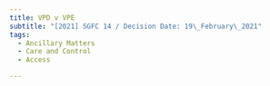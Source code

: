 ```yaml
---
title: VPD v VPE
subtitle: "[2021] SGFC 14 / Decision Date: 19\_February\_2021"
tags:
  - Ancillary Matters
  - Care and Control
  - Access

---
```

